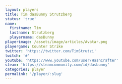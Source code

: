 ```yaml
---
layout: players
title: Tim dasBunny Strutzberg
status: 'true'
name:
  firstname: Tim
  lastname: Strutzberg
  playername: dasBunny
playerimage: /assets/image/articles/Avatar.png
playergame: Counter Strike
twitter: 'https://twitter.com/TimStrutzi'
twitch: '#'
youtube: 'https://www.youtube.com/user/HasnCrafter'
steam: 'https://steamcommunity.com/id/dasbunny'
categories: player
permalink: '/player/:slug'
---
```


